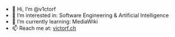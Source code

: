 - 👋 Hi, I’m @v1ctorf
- 👀 I’m interested in: Software Engineering & Artificial Intelligence
- 🌱 I’m currently learning: MediaWiki
- 📫 Reach me at: [victorf.ch](https://www.victorf.ch)

<!---
v1ctorf/v1ctorf is a ✨ special ✨ repository because its `README.md` (this file) appears on your GitHub profile.
You can click the Preview link to take a look at your changes.
--->
